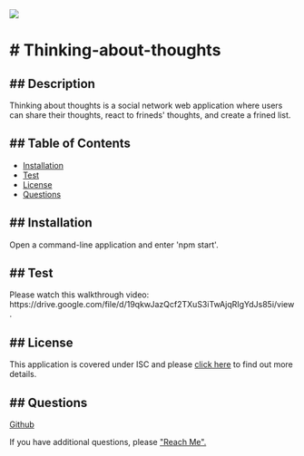 <span>
    <img src="https://img.shields.io/badge/License-ISC-blue.svg">
    </span>
<h1># Thinking-about-thoughts</h1> 
<h2>## Description</h2>
    <p>Thinking about thoughts is a social network web application where users can share their thoughts, react to frineds' thoughts, and create a frined list.</p>
<h2>## Table of Contents</h2>
    <ul>
        <li><a href="#installation">Installation</a></li>
        <li><a href="#test">Test</a></li>
        <li><a href="#license">License</a></li>
        <li><a href="#questions">Questions</a></li>
    </ul>
<h2 id="installation">## Installation</h2>
    <p>Open a command-line application and enter 'npm start'.</p>
<h2 id="test">## Test</h2>
    <p>Please watch this walkthrough video: https://drive.google.com/file/d/19qkwJazQcf2TXuS3iTwAjqRIgYdJs85i/view.</p>
<h2 id="license">## License</h2>
    <p>
      This application is covered under ISC and please <a href="https://choosealicense.com/licenses/">click here</a> to find out more details.
    </p>
<h2 id="questions">## Questions</h2>
    <p><a href="https://github.com/khklee">Github</a></p>
    <p>If you have additional questions, please <a href="mailto: khklee0705@gmail.com">"Reach Me".</a><p>            
  
